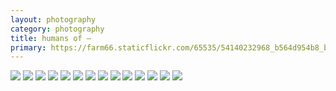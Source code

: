 ```yaml
---
layout: photography
category: photography
title: humans of —
primary: https://farm66.staticflickr.com/65535/54140232968_b564d954b8_b.jpg
---
```


<div class="gallery">
  <div class="row">
    <div class="column">
      <img src="https://farm66.staticflickr.com/65535/54140232968_b564d954b8_b.jpg">
      <img src="https://farm66.staticflickr.com/65535/54069411006_3307b7e757_b.jpg">
      <img src="https://farm66.staticflickr.com/65535/54186828899_4fe5954fcf_b.jpg">
      <img src="https://farm66.staticflickr.com/65535/54186546016_ede2551149_b.jpg">
      <img src="https://farm66.staticflickr.com/65535/54185659882_84ccb80df1_b.jpg">
      <img src="https://farm66.staticflickr.com/65535/54140232688_e3040b089e_b.jpg">
      <img src="https://farm66.staticflickr.com/65535/54140233193_e1845eeace_b.jpg">
      <img src="https://farm66.staticflickr.com/65535/54186986405_3282ef7efa_b.jpg">
      <img src="https://farm66.staticflickr.com/65535/54186813993_39a28b8f3c_b.jpg">
      <img src="https://farm66.staticflickr.com/65535/54186813928_5108ff59fe_b.jpg">
      <img src="https://farm66.staticflickr.com/65535/54186813983_cb85dfafbf_b.jpg">
      <img src="https://farm66.staticflickr.com/65535/54186986460_b5a1064581_b.jpg">
      <img src="https://farm66.staticflickr.com/65535/54186828884_b8ee46b139_b.jpg">
      <img src="https://farm66.staticflickr.com/65535/54186832489_a1ca4dc548_b.jpg">
    </div>
  </div>
</div>
